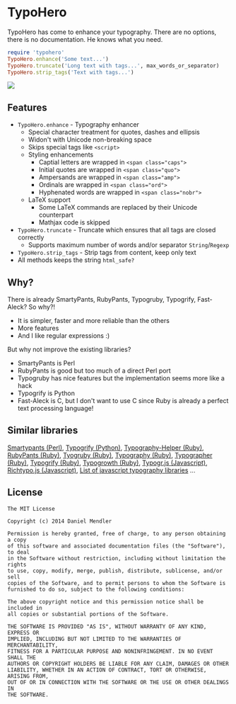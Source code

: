 # TypoHero

TypoHero has come to enhance your typography. There are no options, there is no documentation. He knows what you need.

~~~ ruby
require 'typohero'
TypoHero.enhance('Some text...')
TypoHero.truncate('Long text with tags...', max_words_or_separator)
TypoHero.strip_tags('Text with tags...')
~~~

![](https://raw.github.com/minad/typohero/master/hero.jpg)

## Features

* `TypoHero.enhance` -  Typography enhancer
  * Special character treatment for quotes, dashes and ellipsis
  * Widon't with Unicode non-breaking space
  * Skips special tags like `<script>`
  * Styling enhancements
    * Captial letters are wrapped in `<span class="caps">`
    * Initial quotes are wrapped in `<span class="quo">`
    * Ampersands are wrapped in `<span class="amp">`
    * Ordinals are wrapped in `<span class="ord">`
    * Hyphenated words are wrapped in `<span class="nobr">`
  * LaTeX support
    * Some LaTeX commands are replaced by their Unicode counterpart
    * Mathjax code is skipped
* `TypoHero.truncate` - Truncate which ensures that all tags are closed correctly
  * Supports maximum number of words and/or separator `String`/`Regexp`
* `TypoHero.strip_tags` - Strip tags from content, keep only text
* All methods keeps the string `html_safe?`

## Why?

There is already SmartyPants, RubyPants, Typogruby, Typogrify, Fast-Aleck? So why?!

* It is simpler, faster and more reliable than the others
* More features
* And I like regular expressions :)

But why not improve the existing libraries?

* SmartyPants is Perl
* RubyPants is good but too much of a direct Perl port
* Typogruby has nice features but the implementation seems more like a hack
* Typogrify is Python
* Fast-Aleck is C, but I don't want to use C since Ruby is already a perfect text processing language!

## Similar libraries

[Smartypants (Perl)](http://daringfireball.net/projects/smartypants/),
[Typogrify (Python)](https://github.com/mintchaos/typogrify),
[Typography-Helper (Ruby)](https://code.google.com/p/typography-helper/),
[RubyPants (Ruby)](http://chneukirchen.org/repos/rubypants/),
[Tyogruby (Ruby)](http://avdgaag.github.io/typogruby/),
[Typography (Ruby)](https://github.com/fxposter/typography),
[Typographer (Ruby)](https://github.com/Slotos/typographer),
[Typogrify (Ruby)](http://rubygems.org/gems/typogrify),
[Typogrowth (Ruby)](https://github.com/mudasobwa/typogrowth),
[Typogr.js (Javascript)](https://github.com/ekalinin/typogr.js/blob/master/typogr.js),
[Richtypo.js (Javascript)](https://github.com/sapegin/richtypo.js),
[List of javascript typography libraries](https://github.com/yumyo/js-type-master)
...

## License

~~~
The MIT License

Copyright (c) 2014 Daniel Mendler

Permission is hereby granted, free of charge, to any person obtaining a copy
of this software and associated documentation files (the "Software"), to deal
in the Software without restriction, including without limitation the rights
to use, copy, modify, merge, publish, distribute, sublicense, and/or sell
copies of the Software, and to permit persons to whom the Software is
furnished to do so, subject to the following conditions:

The above copyright notice and this permission notice shall be included in
all copies or substantial portions of the Software.

THE SOFTWARE IS PROVIDED "AS IS", WITHOUT WARRANTY OF ANY KIND, EXPRESS OR
IMPLIED, INCLUDING BUT NOT LIMITED TO THE WARRANTIES OF MERCHANTABILITY,
FITNESS FOR A PARTICULAR PURPOSE AND NONINFRINGEMENT. IN NO EVENT SHALL THE
AUTHORS OR COPYRIGHT HOLDERS BE LIABLE FOR ANY CLAIM, DAMAGES OR OTHER
LIABILITY, WHETHER IN AN ACTION OF CONTRACT, TORT OR OTHERWISE, ARISING FROM,
OUT OF OR IN CONNECTION WITH THE SOFTWARE OR THE USE OR OTHER DEALINGS IN
THE SOFTWARE.
~~~
